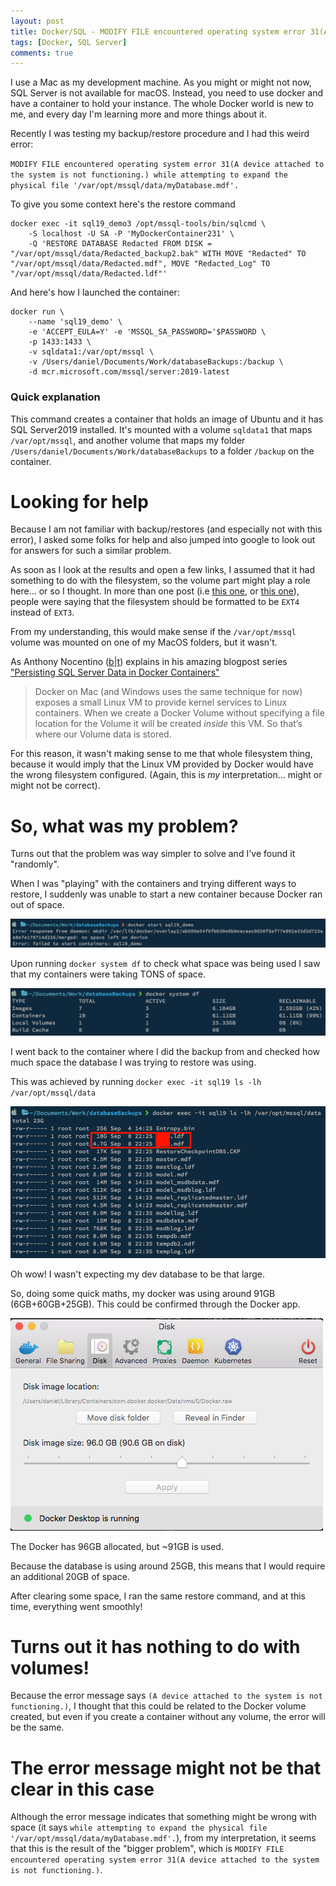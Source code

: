 ```yaml
---
layout: post
title: Docker/SQL - MODIFY FILE encountered operating system error 31(A device attached to the system is not functioning.) while attempting to expand the physical file
tags: [Docker, SQL Server]
comments: true
---
```


I use a Mac as my development machine. As you might or might not now, SQL Server is not available for macOS. Instead, you need to use docker and have a container to hold your instance.
The whole Docker world is new to me, and every day I'm learning more and more things about it.

Recently I was testing my backup/restore procedure and I had this weird error:

`MODIFY FILE encountered operating system error 31(A device attached to the system is not functioning.) while attempting to expand the physical file '/var/opt/mssql/data/myDatabase.mdf'.`

To give you some context here's the restore command


```
docker exec -it sql19_demo3 /opt/mssql-tools/bin/sqlcmd \
    -S localhost -U SA -P 'MyDockerContainer231' \
    -Q 'RESTORE DATABASE Redacted FROM DISK = "/var/opt/mssql/data/Redacted_backup2.bak" WITH MOVE "Redacted" TO "/var/opt/mssql/data/Redacted.mdf", MOVE "Redacted_Log" TO "/var/opt/mssql/data/Redacted.ldf"'

```

And here's how I launched the container:

```
docker run \
    --name 'sql19_demo' \
    -e 'ACCEPT_EULA=Y' -e 'MSSQL_SA_PASSWORD='$PASSWORD \
    -p 1433:1433 \
    -v sqldata1:/var/opt/mssql \
    -v /Users/daniel/Documents/Work/databaseBackups:/backup \
    -d mcr.microsoft.com/mssql/server:2019-latest
```
### Quick explanation
This command creates a container that holds an image of Ubuntu and it has SQL Server2019 installed. It's mounted with a volume `sqldata1` that maps `/var/opt/mssql`, and another volume that maps my folder `/Users/daniel/Documents/Work/databaseBackups` to a folder `/backup` on the container.

# Looking for help
Because I am not familiar with backup/restores (and especially not with this error), I asked some folks for help and also jumped into google to look out for answers for such a similar problem.

As soon as I look at the results and open a few links, I assumed that it had something to do with the filesystem, so the volume part might play a role here... or so I thought.
In more than one post (i.e [this one](https://dba.stackexchange.com/questions/190654/sql-server-2017-linux-cu1-modify-file-encountered-operating-system-error-31), or [this one](https://github.com/Microsoft/mssql-docker/issues/180)), people were saying that the filesystem should be formatted to be `EXT4` instead of `EXT3`.

From my understanding, this would make sense if the `/var/opt/mssql` volume was mounted on one of my MacOS folders, but it wasn't.

As Anthony Nocentino ([b](http://www.centinosystems.com/blog/)\|[t](https://twitter.com/nocentino)) explains in his amazing blogpost series ["Persisting SQL Server Data in Docker Containers"](http://www.centinosystems.com/blog/sql/persisting-sql-server-data-in-docker-containers-part-1/)

>Docker on Mac (and Windows uses the same technique for now) exposes a small Linux VM to provide kernel services to Linux containers. When we create a Docker Volume without specifying a file location for the Volume it will be created *inside* this VM. So that’s where our Volume data is stored.

For this reason, it wasn't making sense to me that whole filesystem thing, because it would imply that the Linux VM provided by Docker would have the wrong filesystem configured. (Again, this is _my_ interpretation... might or might not be correct).

# So, what was my problem?

Turns out that the problem was way simpler to solve and I've found it "randomly".

When I was "playing" with the containers and trying different ways to restore, I suddenly was unable to start a new container because Docker ran out of space.

![out of space](/img/MODIFY_FILE_encountered_operating_system_error_31(A_device_attached_to_the_system_is_not_functioning.)_while_attempting_to_expand_the_physical_file/out_of_space.png)

Upon running `docker system df` to check what space was being used I saw that my containers were taking TONS of space.

![docker system df](/img/MODIFY_FILE_encountered_operating_system_error_31(A_device_attached_to_the_system_is_not_functioning.)_while_attempting_to_expand_the_physical_file/docker_system_df.png)

I went back to the container where I did the backup from and checked how much space the database I was trying to restore was using.

This was achieved by running `docker exec -it sql19 ls -lh /var/opt/mssql/data`

![database space](/img/MODIFY_FILE_encountered_operating_system_error_31(A_device_attached_to_the_system_is_not_functioning.)_while_attempting_to_expand_the_physical_file/database_space.png)

Oh wow! I wasn't expecting my dev database to be that large.

So, doing some quick maths, my docker was using around 91GB (6GB+60GB+25GB). This could be confirmed through the Docker app.

![docker app](/img/MODIFY_FILE_encountered_operating_system_error_31(A_device_attached_to_the_system_is_not_functioning.)_while_attempting_to_expand_the_physical_file/docker_app.png)

The Docker has 96GB allocated, but ~91GB is used.

Because the database is using around 25GB, this means that I would require an additional 20GB of space.

After clearing some space, I ran the same restore command, and at this time, everything went smoothly!

# Turns out it has nothing to do with volumes!

Because the error message says `(A device attached to the system is not functioning.)`, I thought that this could be related to the Docker volume created, but even if you create a container without any volume, the error will be the same.

# The error message might not be that clear in this case

Although the error message indicates that something might be wrong with space (it says `while attempting to expand the physical file '/var/opt/mssql/data/myDatabase.mdf'.`), from my interpretation, it seems that this is the result of the "bigger problem", which is `MODIFY FILE encountered operating system error 31(A device attached to the system is not functioning.)`.







